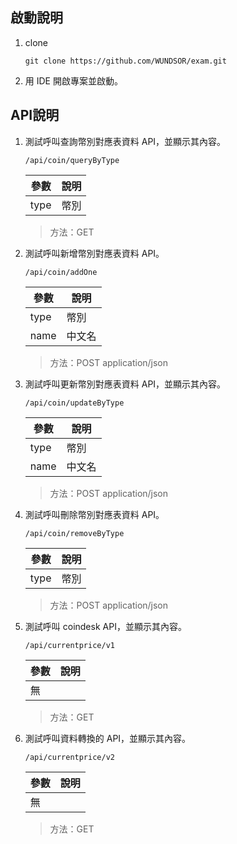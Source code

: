 ## 啟動說明

1. clone

   ```
   git clone https://github.com/WUNDSOR/exam.git
   ```

2. 用 IDE 開啟專案並啟動。

## API說明

1. 測試呼叫查詢幣別對應表資料 API，並顯示其內容。

   ```
   /api/coin/queryByType
   ```

   | 參數 | 說明 |
   | ---- | ---- |
   | type | 幣別 |

   > 方法：GET

2. 測試呼叫新增幣別對應表資料 API。

   ```
   /api/coin/addOne
   ```

   | 參數 | 說明   |
   | ---- | ------ |
   | type | 幣別   |
   | name | 中文名 |

   > 方法：POST application/json

3. 測試呼叫更新幣別對應表資料 API，並顯示其內容。

   ```
   /api/coin/updateByType
   ```

   | 參數 | 說明   |
   | ---- | ------ |
   | type | 幣別   |
   | name | 中文名 |

   > 方法：POST application/json

4. 測試呼叫刪除幣別對應表資料 API。

   ```
   /api/coin/removeByType
   ```

   | 參數 | 說明 |
   | ---- | ---- |
   | type | 幣別 |

   > 方法：POST application/json

5. 測試呼叫 coindesk API，並顯示其內容。

   ```
   /api/currentprice/v1
   ```

   | 參數 | 說明 |
   | ---- | ---- |
   | 無   |      |

   > 方法：GET

6. 測試呼叫資料轉換的 API，並顯示其內容。

   ```
   /api/currentprice/v2
   ```

   | 參數 | 說明 |
   | ---- | ---- |
   | 無   |      |

   > 方法：GET